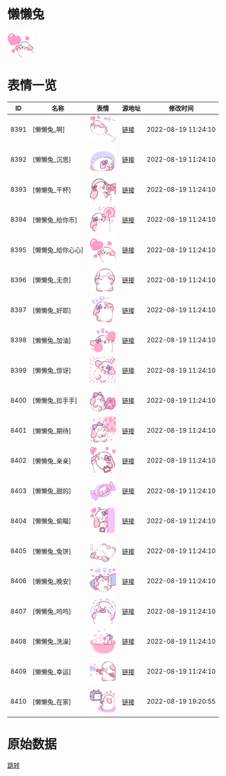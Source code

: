 # 懒懒兔

<img src="./cover.png" height="60" alt="cover" />

# 表情一览

|ID|名称|表情|源地址|修改时间|
|----|----|----|----|----|
|8391|[懒懒兔_啊]|<img src="./pic/008391_%5B懒懒兔_啊%5D.png" height="60" alt="啊"/>|[链接](http://i0.hdslb.com/bfs/emote/1780689ffffc4dbfd2ceb419203ade12b5c83e6b.png)|2022-08-19 11:24:10|
|8392|[懒懒兔_沉思]|<img src="./pic/008392_%5B懒懒兔_沉思%5D.png" height="60" alt="沉思"/>|[链接](http://i0.hdslb.com/bfs/emote/c214f849984736a37cab47899d69615f7dc52b61.png)|2022-08-19 11:24:10|
|8393|[懒懒兔_干杯]|<img src="./pic/008393_%5B懒懒兔_干杯%5D.png" height="60" alt="干杯"/>|[链接](http://i0.hdslb.com/bfs/emote/f3408208b590548d2ef39e8791c38502c3b4e9d9.png)|2022-08-19 11:24:10|
|8394|[懒懒兔_给你币]|<img src="./pic/008394_%5B懒懒兔_给你币%5D.png" height="60" alt="给你币"/>|[链接](http://i0.hdslb.com/bfs/emote/31820e550aededf6e250cbf1f2ba6ec454d305e7.png)|2022-08-19 11:24:10|
|8395|[懒懒兔_给你心心]|<img src="./pic/008395_%5B懒懒兔_给你心心%5D.png" height="60" alt="给你心心"/>|[链接](http://i0.hdslb.com/bfs/emote/3943dfa8c5d4e584296d42c659d1919a45aade33.png)|2022-08-19 11:24:10|
|8396|[懒懒兔_无奈]|<img src="./pic/008396_%5B懒懒兔_无奈%5D.png" height="60" alt="无奈"/>|[链接](http://i0.hdslb.com/bfs/emote/17f0df2630513925be4e6b7fb78366c7236683e4.png)|2022-08-19 11:24:10|
|8397|[懒懒兔_好耶]|<img src="./pic/008397_%5B懒懒兔_好耶%5D.png" height="60" alt="好耶"/>|[链接](http://i0.hdslb.com/bfs/emote/084949d33692c1f48c40800414a4db5fcb7944e5.png)|2022-08-19 11:24:10|
|8398|[懒懒兔_加油]|<img src="./pic/008398_%5B懒懒兔_加油%5D.png" height="60" alt="加油"/>|[链接](http://i0.hdslb.com/bfs/emote/b10a63a9074bc6c4f33da2e40ba0c00f5c32dfab.png)|2022-08-19 11:24:10|
|8399|[懒懒兔_惊讶]|<img src="./pic/008399_%5B懒懒兔_惊讶%5D.png" height="60" alt="惊讶"/>|[链接](http://i0.hdslb.com/bfs/emote/e4adc399f5fddde010f0255a6d3a684dce167858.png)|2022-08-19 11:24:10|
|8400|[懒懒兔_拉手手]|<img src="./pic/008400_%5B懒懒兔_拉手手%5D.png" height="60" alt="拉手手"/>|[链接](http://i0.hdslb.com/bfs/emote/05b1ecacfeb5833ebbe6d33c1a70b4a24af24bd5.png)|2022-08-19 11:24:10|
|8401|[懒懒兔_期待]|<img src="./pic/008401_%5B懒懒兔_期待%5D.png" height="60" alt="期待"/>|[链接](http://i0.hdslb.com/bfs/emote/b05bcc277927bd884688d9780882ccce66aa12d6.png)|2022-08-19 11:24:10|
|8402|[懒懒兔_亲亲]|<img src="./pic/008402_%5B懒懒兔_亲亲%5D.png" height="60" alt="亲亲"/>|[链接](http://i0.hdslb.com/bfs/emote/13701097cc0845c3678a75398bff7512047f0cf4.png)|2022-08-19 11:24:10|
|8403|[懒懒兔_甜的]|<img src="./pic/008403_%5B懒懒兔_甜的%5D.png" height="60" alt="甜的"/>|[链接](http://i0.hdslb.com/bfs/emote/45ab168f287f267acfa926bd6a83b53c6c8bc3e7.png)|2022-08-19 11:24:10|
|8404|[懒懒兔_偷瞄]|<img src="./pic/008404_%5B懒懒兔_偷瞄%5D.png" height="60" alt="偷瞄"/>|[链接](http://i0.hdslb.com/bfs/emote/77bfd8ea9f79fd4b392dfbfc513f99f1cab199b3.png)|2022-08-19 11:24:10|
|8405|[懒懒兔_兔饼]|<img src="./pic/008405_%5B懒懒兔_兔饼%5D.png" height="60" alt="兔饼"/>|[链接](http://i0.hdslb.com/bfs/emote/750608f6e760f9cd253398096204a5cbb856b056.png)|2022-08-19 11:24:10|
|8406|[懒懒兔_晚安]|<img src="./pic/008406_%5B懒懒兔_晚安%5D.png" height="60" alt="晚安"/>|[链接](http://i0.hdslb.com/bfs/emote/ac69458dcc7d097e0efbafbbb35049c6d9ee27a1.png)|2022-08-19 11:24:10|
|8407|[懒懒兔_呜呜]|<img src="./pic/008407_%5B懒懒兔_呜呜%5D.png" height="60" alt="呜呜"/>|[链接](http://i0.hdslb.com/bfs/emote/ad463f3e2f5908d7759cf1cb12d27815fcbefe46.png)|2022-08-19 11:24:10|
|8408|[懒懒兔_洗澡]|<img src="./pic/008408_%5B懒懒兔_洗澡%5D.png" height="60" alt="洗澡"/>|[链接](http://i0.hdslb.com/bfs/emote/7b2bb93a80ce06706ed61a4bb9b1e076fe6d615e.png)|2022-08-19 11:24:10|
|8409|[懒懒兔_幸运]|<img src="./pic/008409_%5B懒懒兔_幸运%5D.png" height="60" alt="幸运"/>|[链接](http://i0.hdslb.com/bfs/emote/44f33fd3e1a46e4e41292519bc3c72c73fafd6c6.png)|2022-08-19 11:24:10|
|8410|[懒懒兔_在家]|<img src="./pic/008410_%5B懒懒兔_在家%5D.png" height="60" alt="在家"/>|[链接](http://i0.hdslb.com/bfs/emote/c4feb69a6b4fa0cdc0d53ac23b94c60dbae7f0c3.png)|2022-08-19 19:20:55|

# 原始数据

[跳转](./raw.json)

